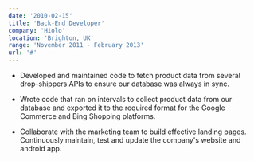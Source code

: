 ```yaml
---
date: '2010-02-15'
title: 'Back-End Developer'
company: 'Hiolo'
location: 'Brighton, UK'
range: 'November 2011 - February 2013'
url: '#'
---
```


- Developed and maintained code to fetch product data from several drop-shippers APIs to ensure our database was always in sync.

- Wrote code that ran on intervals to collect product data from our database and exported it to the required format for the Google Commerce and Bing Shopping platforms.

- Collaborate with the marketing team to build effective landing pages.
Continuously maintain, test and update the company's website and android app.
